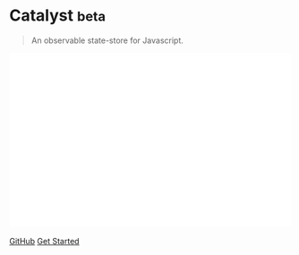 # Catalyst <small>beta</small>

> An observable state-store for Javascript.

![logo](./cover_large.svg)

[GitHub](https://github.com/badguppy/catalyst-js)
[Get Started](#catalyst)
